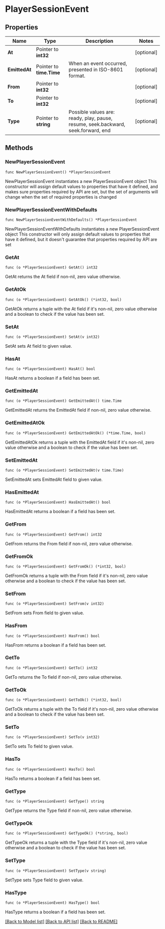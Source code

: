 # PlayerSessionEvent

## Properties

Name | Type | Description | Notes
------------ | ------------- | ------------- | -------------
**At** | Pointer to **int32** |  | [optional] 
**EmittedAt** | Pointer to **time.Time** | When an event occurred, presented in ISO-8601 format. | [optional] 
**From** | Pointer to **int32** |  | [optional] 
**To** | Pointer to **int32** |  | [optional] 
**Type** | Pointer to **string** | Possible values are: ready, play, pause, resume, seek.backward, seek.forward, end | [optional] 

## Methods

### NewPlayerSessionEvent

`func NewPlayerSessionEvent() *PlayerSessionEvent`

NewPlayerSessionEvent instantiates a new PlayerSessionEvent object
This constructor will assign default values to properties that have it defined,
and makes sure properties required by API are set, but the set of arguments
will change when the set of required properties is changed

### NewPlayerSessionEventWithDefaults

`func NewPlayerSessionEventWithDefaults() *PlayerSessionEvent`

NewPlayerSessionEventWithDefaults instantiates a new PlayerSessionEvent object
This constructor will only assign default values to properties that have it defined,
but it doesn't guarantee that properties required by API are set

### GetAt

`func (o *PlayerSessionEvent) GetAt() int32`

GetAt returns the At field if non-nil, zero value otherwise.

### GetAtOk

`func (o *PlayerSessionEvent) GetAtOk() (*int32, bool)`

GetAtOk returns a tuple with the At field if it's non-nil, zero value otherwise
and a boolean to check if the value has been set.

### SetAt

`func (o *PlayerSessionEvent) SetAt(v int32)`

SetAt sets At field to given value.

### HasAt

`func (o *PlayerSessionEvent) HasAt() bool`

HasAt returns a boolean if a field has been set.

### GetEmittedAt

`func (o *PlayerSessionEvent) GetEmittedAt() time.Time`

GetEmittedAt returns the EmittedAt field if non-nil, zero value otherwise.

### GetEmittedAtOk

`func (o *PlayerSessionEvent) GetEmittedAtOk() (*time.Time, bool)`

GetEmittedAtOk returns a tuple with the EmittedAt field if it's non-nil, zero value otherwise
and a boolean to check if the value has been set.

### SetEmittedAt

`func (o *PlayerSessionEvent) SetEmittedAt(v time.Time)`

SetEmittedAt sets EmittedAt field to given value.

### HasEmittedAt

`func (o *PlayerSessionEvent) HasEmittedAt() bool`

HasEmittedAt returns a boolean if a field has been set.

### GetFrom

`func (o *PlayerSessionEvent) GetFrom() int32`

GetFrom returns the From field if non-nil, zero value otherwise.

### GetFromOk

`func (o *PlayerSessionEvent) GetFromOk() (*int32, bool)`

GetFromOk returns a tuple with the From field if it's non-nil, zero value otherwise
and a boolean to check if the value has been set.

### SetFrom

`func (o *PlayerSessionEvent) SetFrom(v int32)`

SetFrom sets From field to given value.

### HasFrom

`func (o *PlayerSessionEvent) HasFrom() bool`

HasFrom returns a boolean if a field has been set.

### GetTo

`func (o *PlayerSessionEvent) GetTo() int32`

GetTo returns the To field if non-nil, zero value otherwise.

### GetToOk

`func (o *PlayerSessionEvent) GetToOk() (*int32, bool)`

GetToOk returns a tuple with the To field if it's non-nil, zero value otherwise
and a boolean to check if the value has been set.

### SetTo

`func (o *PlayerSessionEvent) SetTo(v int32)`

SetTo sets To field to given value.

### HasTo

`func (o *PlayerSessionEvent) HasTo() bool`

HasTo returns a boolean if a field has been set.

### GetType

`func (o *PlayerSessionEvent) GetType() string`

GetType returns the Type field if non-nil, zero value otherwise.

### GetTypeOk

`func (o *PlayerSessionEvent) GetTypeOk() (*string, bool)`

GetTypeOk returns a tuple with the Type field if it's non-nil, zero value otherwise
and a boolean to check if the value has been set.

### SetType

`func (o *PlayerSessionEvent) SetType(v string)`

SetType sets Type field to given value.

### HasType

`func (o *PlayerSessionEvent) HasType() bool`

HasType returns a boolean if a field has been set.


[[Back to Model list]](../README.md#documentation-for-models) [[Back to API list]](../README.md#documentation-for-api-endpoints) [[Back to README]](../README.md)


